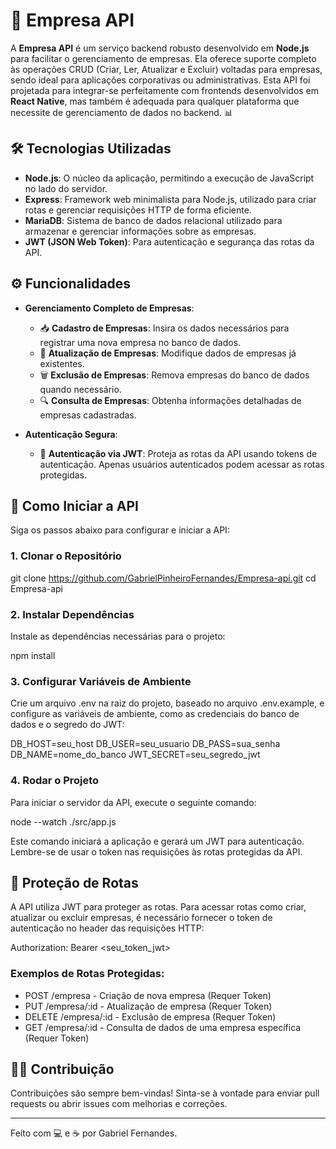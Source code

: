# 🏢 Empresa API

A **Empresa API** é um serviço backend robusto desenvolvido em **Node.js** para facilitar o gerenciamento de empresas. Ela oferece suporte completo às operações CRUD (Criar, Ler, Atualizar e Excluir) voltadas para empresas, sendo ideal para aplicações corporativas ou administrativas. Esta API foi projetada para integrar-se perfeitamente com frontends desenvolvidos em **React Native**, mas também é adequada para qualquer plataforma que necessite de gerenciamento de dados no backend. 📊

## 🛠️ Tecnologias Utilizadas

- **Node.js**: O núcleo da aplicação, permitindo a execução de JavaScript no lado do servidor.
- **Express**: Framework web minimalista para Node.js, utilizado para criar rotas e gerenciar requisições HTTP de forma eficiente.
- **MariaDB**: Sistema de banco de dados relacional utilizado para armazenar e gerenciar informações sobre as empresas.
- **JWT (JSON Web Token)**: Para autenticação e segurança das rotas da API.

## ⚙️ Funcionalidades

- **Gerenciamento Completo de Empresas**:
  - 📥 **Cadastro de Empresas**: Insira os dados necessários para registrar uma nova empresa no banco de dados.
  - 📝 **Atualização de Empresas**: Modifique dados de empresas já existentes.
  - 🗑️ **Exclusão de Empresas**: Remova empresas do banco de dados quando necessário.
  - 🔍 **Consulta de Empresas**: Obtenha informações detalhadas de empresas cadastradas.
  
- **Autenticação Segura**:
  - 🔐 **Autenticação via JWT**: Proteja as rotas da API usando tokens de autenticação. Apenas usuários autenticados podem acessar as rotas protegidas.
  
## 🚀 Como Iniciar a API

Siga os passos abaixo para configurar e iniciar a API:

### 1. Clonar o Repositório

git clone https://github.com/GabrielPinheiroFernandes/Empresa-api.git
cd Empresa-api

### 2. Instalar Dependências

Instale as dependências necessárias para o projeto:

npm install

### 3. Configurar Variáveis de Ambiente

Crie um arquivo .env na raiz do projeto, baseado no arquivo .env.example, e configure as variáveis de ambiente, como as credenciais do banco de dados e o segredo do JWT:

DB_HOST=seu_host
DB_USER=seu_usuario
DB_PASS=sua_senha
DB_NAME=nome_do_banco
JWT_SECRET=seu_segredo_jwt

### 4. Rodar o Projeto

Para iniciar o servidor da API, execute o seguinte comando:

node --watch ./src/app.js

Este comando iniciará a aplicação e gerará um JWT para autenticação. Lembre-se de usar o token nas requisições às rotas protegidas da API.

## 🔐 Proteção de Rotas

A API utiliza JWT para proteger as rotas. Para acessar rotas como criar, atualizar ou excluir empresas, é necessário fornecer o token de autenticação no header das requisições HTTP:

Authorization: Bearer <seu_token_jwt>

### Exemplos de Rotas Protegidas:

- POST /empresa - Criação de nova empresa (Requer Token)
- PUT /empresa/:id - Atualização de empresa (Requer Token)
- DELETE /empresa/:id - Exclusão de empresa (Requer Token)
- GET /empresa/:id - Consulta de dados de uma empresa específica (Requer Token)

## 🧑‍💻 Contribuição

Contribuições são sempre bem-vindas! Sinta-se à vontade para enviar pull requests ou abrir issues com melhorias e correções.

---

Feito com 💻 e ☕ por Gabriel Fernandes.

